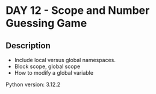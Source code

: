 # DAY 12 - Scope and Number Guessing Game

## Description

* Include local versus global namespaces.
* Block scope, global scope
* How to modify a global variable

Python version: 3.12.2
